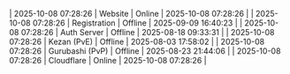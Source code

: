 | 2025-10-08 07:28:26 | Website | Online | 2025-10-08 07:28:26 |
| 2025-10-08 07:28:26 | Registration | Offline | 2025-09-09 16:40:23 |
| 2025-10-08 07:28:26 | Auth Server | Offline | 2025-08-18 09:33:31 |
| 2025-10-08 07:28:26 | Kezan (PvE) | Offline | 2025-08-03 17:58:02 |
| 2025-10-08 07:28:26 | Gurubashi (PvP) | Offline | 2025-08-23 21:44:06 |
| 2025-10-08 07:28:26 | Cloudflare | Online | 2025-10-08 07:28:26 |
